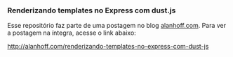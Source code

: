 ### Renderizando templates no Express com dust.js

Esse repositório faz parte de uma postagem no blog [alanhoff.com][0]. Para ver
a postagem na íntegra, acesse o link abaixo:

http://alanhoff.com/renderizando-templates-no-express-com-dust-js

[0]: http://alanhoff.com
